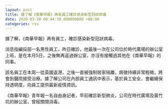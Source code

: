```yaml
---
layout: post
title: 據了解《南華早報》再有員工確診感染新型冠狀病毒
date: 2020-03-28 00:44:30.000000000 +08:00
categories: rss
---
```


據了解，《南華早報》再有員工，確診感染新型冠狀病毒。

消息指編採部一名男性員工，昨日確診，他最後一次在公司位於時代廣場的辦公室上班，是在本月5日，之後無再返過辦公室，亦沒有接觸過其他在《南華早報》的同事。

該名員工在本周一從英國返港，之後一直被強制居家隔離，病徵持續非常輕微，將會到醫院接受治療。據了解公司在內部員工通訊中表示，基於員工安全，會繼續保持透明度，向員工提供最新疫情資訊。

《南華早報》青年報一名自由身記者，早前確診新型肺炎，公司在時代廣場及黃竹坑的辦公室，曾經關閉消毒。
